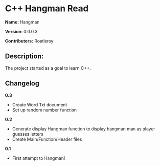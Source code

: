 <h1> C++ Hangman Read </h1>

<strong>Name:</strong> Hangman

<strong>Version: </strong> 0.0.0.3

<strong> Contributors:</strong> Roatleroy



<h2> Description: </h2> 
The project started as a goal to learn C++. 

<h2> Changelog </h2>

<strong>0.3 </strong> 

- Create Word Txt document
- Set up random number function

<strong>0.2 </strong> 
- Generate display Hangman function to display hangman man as player guesses letters
- Create Main/Function/Header files

<strong>0.1 </strong> 
- First attempt to Hangman!

